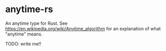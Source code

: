# anytime-rs
An anytime type for Rust.  See https://en.wikipedia.org/wiki/Anytime_algorithm for an explanation of what "anytime" means.

TODO: write me!!
